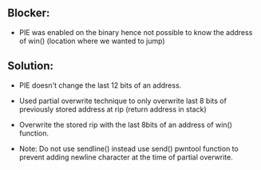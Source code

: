 ## Blocker:
* PIE was enabled on the binary hence not possible to know the address of win() (location where we wanted to jump)

## Solution: 
* PIE doesn't change the last 12 bits of an address.
* Used partial overwrite technique to only overwrite last 8 bits of previously stored address at rip (return address in stack)
* Overwrite the stored rip with the last 8bits of an address of win() function.

* Note: Do not use sendline() instead use send() pwntool function to prevent adding newline character at the time of partial overwrite.
